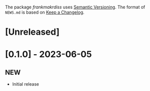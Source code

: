 The package *frankmakrdiss* uses
[Semantic Versioning](https://semver.org/spec/v2.0.0.html).
The format of `NEWS.md` is based on
[Keep a Changelog](https://keepachangelog.com/en/1.1.0).

# [Unreleased] #

# [0.1.0] - 2023-06-05 #

## NEW ##
+ Initial release
